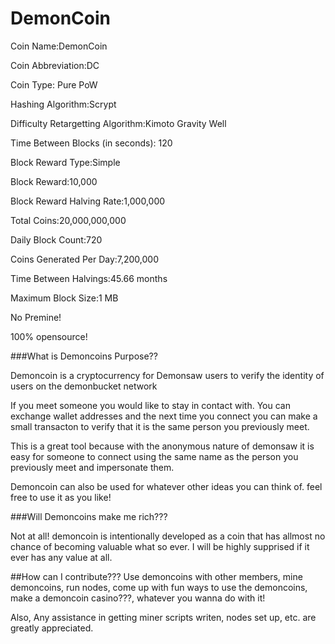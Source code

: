 # DemonCoin         
Coin Name:DemonCoin

Coin Abbreviation:DC

Coin Type: Pure PoW

Hashing Algorithm:Scrypt

Difficulty Retargetting Algorithm:Kimoto Gravity Well

Time Between Blocks (in seconds): 120

Block Reward Type:Simple

Block Reward:10,000

Block Reward Halving Rate:1,000,000

Total Coins:20,000,000,000

Daily Block Count:720

Coins Generated Per Day:7,200,000

Time Between Halvings:45.66 months

Maximum Block Size:1 MB

No Premine!

100% opensource!

###What is Demoncoins Purpose??

Demoncoin is a cryptocurrency for Demonsaw users to verify the identity of users on the demonbucket network

If you meet someone you would like to stay in contact with. You can exchange wallet addresses and the next time you connect you can make a small transacton to verify that it is the same person you previously meet.  

This is a great tool because with the anonymous nature of demonsaw it is easy for someone to connect using the same name as the person you previously meet and impersonate them. 

Demoncoin can also be used for whatever other ideas you can think of. feel free to use it as you like!

###Will Demoncoins make me rich???

Not at all!  demoncoin is intentionally developed as a coin that has allmost no chance of becoming valuable what so ever. I will be highly supprised if it ever has any value at all. 

##How can I contribute???
Use demoncoins with other members, mine demoncoins, run nodes, come up with fun ways to use the demoncoins, make a demoncoin casino???, whatever you wanna do with it!

Also, Any assistance in getting miner scripts writen, nodes set up, etc. are greatly appreciated. 